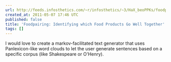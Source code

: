 ```yaml
---
url: http://feeds.infosthetics.com/~r/infosthetics/~3/HaX_beoPPKs/foodpairing_identifying_which_foods_go_well_together.html
created_at: 2011-05-07 17:46 UTC
published: false
title: 'Foodpairing: Identifying which Food Products Go Well Together'
tags: []
---
```


I would love to create a markov-facilitated text generator that uses Panlexicon-like word clouds to let the user generate sentences based on a specific corpus (like Shakespeare or O'Henry).

